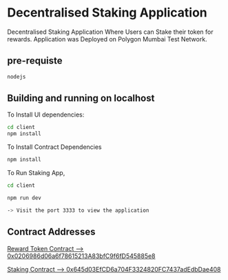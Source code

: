 # Decentralised Staking Application

Decentralised Staking Application Where Users can Stake their token for rewards. Application was Deployed on Polygon Mumbai Test Network.

## pre-requiste

```sh
nodejs
```

## Building and running on localhost

To Install UI dependencies:

```sh
cd client
npm install
```

To Install Contract Dependencies

```sh
npm install
```

To Run Staking App,

```sh
cd client

npm run dev

-> Visit the port 3333 to view the application
```

## Contract Addresses

[Reward Token Contract --> 0x0206986d06a6f78615213A83bfC9f6fD545885e8](https://mumbai.polygonscan.com/address/0x0206986d06a6f78615213A83bfC9f6fD545885e8#code)

[Staking Contract --> 0x645d03EfCD6a704F3324820FC7437adEdbDae408](https://mumbai.polygonscan.com/address/0x645d03EfCD6a704F3324820FC7437adEdbDae408#code)

